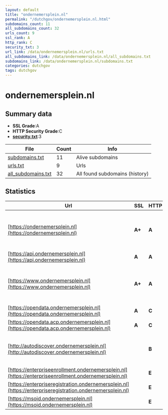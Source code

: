 ```yaml
---
layout: default
title: "ondernemersplein.nl"
permalink: "/dutchgov/ondernemersplein.nl.html"
subdomains_count: 11
all_subdomains_count: 32
urls_count: 9
ssl_rank: A
http_rank: C
security_txt: 3
url_link: /data/ondernemersplein.nl/urls.txt
all_subdomains_link: /data/ondernemersplein.nl/all_subdomains.txt
subdomains_link: /data/ondernemersplein.nl/subdomains.txt
categories: dutchgov
tags: dutchgov
---
```



# ondernemersplein.nl
## Summary data


 - **SSL Grade**:A
 - **HTTP Security Grade**:C
 - **[security.txt](https://www.digitaleoverheid.nl/nieuws/standaard-security-txt-nu-verplicht-voor-overheid/)**:3


| File       | Count | Info |
|------------|-------|------|
|[subdomains.txt](/DutchGovScope/data/ondernemersplein.nl/subdomains.txt)|11|Alive subdomains|
|[urls.txt](/DutchGovScope/data/ondernemersplein.nl/urls.txt)|9|Urls|
|[all_subdomains.txt](/DutchGovScope/data/ondernemersplein.nl/all_subdomains.txt)|32|All found subdomains (history)|


## Statistics


| Url | SSL | HTTP | Server | Cookie | HSTS | CORS | CTO | CSP | XFO | XXP | RP |FP| Tech |Title |
|--------|-------|-------|------|------|------|------|------|------|------|------|------|------|------|------|
|[https://ondernemersplein.nl](https://ondernemersplein.nl)| **A+**| **A**|Microsoft-IIS/10.0| |:white_check_mark: | | | | :white_check_mark: | :white_check_mark: | :white_check_mark: | |HSTS IIS:10.0 Microsoft ASP.NET Windows Server||
|[https://api.ondernemersplein.nl](https://api.ondernemersplein.nl)| **A**| **A**|| |:white_check_mark: | | | | :white_check_mark: | :white_check_mark: | :white_check_mark: | |HSTS||
|[https://www.ondernemersplein.nl](https://www.ondernemersplein.nl)| **A+**| **A**|Microsoft-IIS/10.0| |:white_check_mark: | | | | :white_check_mark: | :white_check_mark: | :white_check_mark: | |HSTS IIS:10.0 Microsoft ASP.NET Windows Server||
|[https://opendata.ondernemersplein.nl](https://opendata.ondernemersplein.nl)| **A**| **C**|| |:white_check_mark: | :warning:| | | | | :white_check_mark: | |HSTS||
|[https://opendata.acp.ondernemersplein.nl](https://opendata.acp.ondernemersplein.nl)| **A**| **C**|| |:white_check_mark: | :warning:| | | | | :white_check_mark: | |HSTS||
|[http://autodiscover.ondernemersplein.nl](http://autodiscover.ondernemersplein.nl)| | **B**|Microsoft-IIS/10.0|:white_check_mark: |:white_check_mark: | | | | :white_check_mark: | :white_check_mark: | :white_check_mark: | |IIS:10.0 Microsoft ASP.NET Windows Server||
|[https://enterpriseenrollment.ondernemersplein.nl](https://enterpriseenrollment.ondernemersplein.nl)| | **E**|| | | | | | | | :white_check_mark: | |HSTS||
|[https://enterpriseregistration.ondernemersplein.nl](https://enterpriseregistration.ondernemersplein.nl)| | **E**|| | | | | | | | :white_check_mark: | |||
|[https://msoid.ondernemersplein.nl](https://msoid.ondernemersplein.nl)| | **E**|| | | | | | | | :white_check_mark: | ||Object moved|

